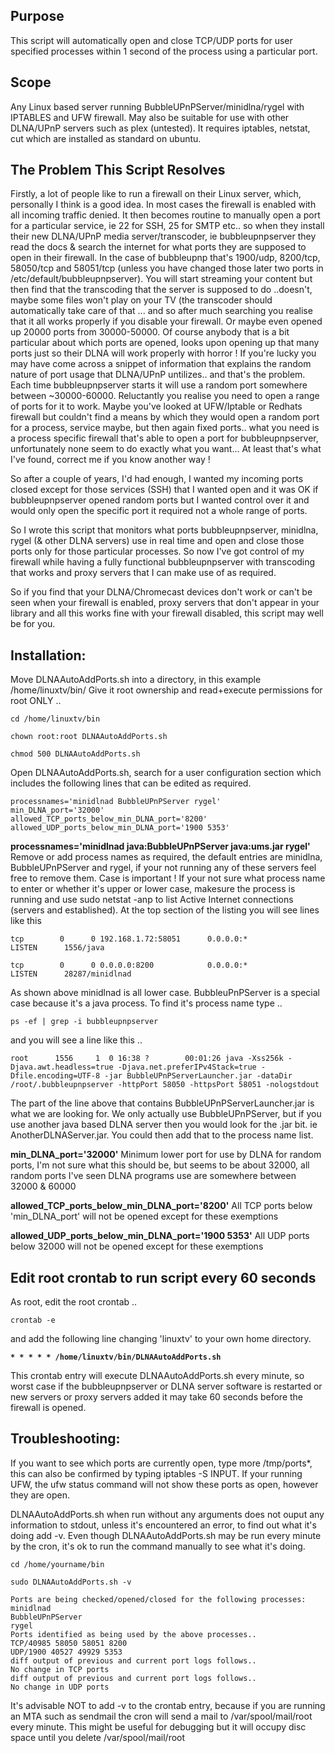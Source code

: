 ## Purpose

This script will automatically open and close TCP/UDP ports for user specified processes within 1 second of the process using a particular port.

## Scope

Any Linux based server running BubbleUPnPServer/minidlna/rygel with IPTABLES and UFW firewall. May also be suitable for use with other DLNA/UPnP servers such as plex (untested). It requires iptables, netstat, cut which are installed as standard on ubuntu.

## The Problem This Script Resolves

Firstly, a lot of people like to run a firewall on their Linux server, which, personally I think is a good idea. In most cases the firewall is enabled with all incoming traffic denied. It then becomes routine to manually open a port for a particular service, ie 22 for SSH, 25 for SMTP etc.. so when they install their new DLNA/UPnP media server/transcoder, ie bubbleupnpserver they read the docs & search the internet for what ports they are supposed to open in their firewall. In the case of bubbleupnp that's 1900/udp, 8200/tcp, 58050/tcp and 58051/tcp (unless you have changed those later two ports in /etc/default/bubbleupnpserver). You will start streaming your content but then find that the transcoding that the server is supposed to do ..doesn't, maybe some files won't play on your TV (the transcoder should automatically take care of that ... and so after much searching you realise that it all works properly if you disable your firewall. Or maybe even opened up 20000 ports from 30000-50000. Of course anybody that is a bit particular about which ports are opened, looks upon opening up that many ports just so their DLNA will work properly with horror ! If you're lucky you may have come across a snippet of information that explains the random nature of port usage that DLNA/UPnP untilizes.. and that's the problem. Each time bubbleupnpserver starts it will use a random port somewhere between ~30000-60000. Reluctantly you realise you need to open a range of ports for it to work. Maybe you've looked at UFW/Iptable or Redhats firewall but couldn't find a means by which they would open a random port for a process, service maybe, but then again fixed ports.. what you need is a process specific firewall that's able to open a port for bubbleupnpserver, unfortunately none seem to do exactly what you want... At least that's what I've found, correct me if you know another way !

So after a couple of years, I'd had enough, I wanted my incoming ports closed except for those services (SSH) that I wanted open and it was OK if bubbleupnpserver opened random ports but I wanted control over it and would only open the specific port it required not a whole range of ports.

So I wrote this script that monitors what ports bubbleupnpserver, minidlna, rygel (& other DLNA servers) use in real time and open and close those ports only for those particular processes. So now I've got control of my firewall while having a fully functional bubbleupnpserver with transcoding that works and proxy servers that I can make use of as required.
 
So if you find that your DLNA/Chromecast devices don't work or can't be seen when your firewall is enabled, proxy servers that don't appear in your library and all this works fine with your firewall disabled, this script may well be for you.

## Installation:
Move DLNAAutoAddPorts.sh into a directory, in this example /home/linuxtv/bin/
Give it root ownership and read+execute permissions for root ONLY ..

`cd /home/linuxtv/bin`

`chown root:root DLNAAutoAddPorts.sh`

`chmod 500 DLNAAutoAddPorts.sh`

Open DLNAAutoAddPorts.sh, search for a user configuration section which includes the following lines that can be edited as required.

```
processnames='minidlnad BubbleUPnPServer rygel'
min_DLNA_port='32000'
allowed_TCP_ports_below_min_DLNA_port='8200'
allowed_UDP_ports_below_min_DLNA_port='1900 5353'
```
**processnames='minidlnad java:BubbleUPnPServer java:ums.jar rygel'**
Remove or add process names as required, the default entries are minidlna, BubbleUPnPServer and rygel, if your
not running any of these servers feel free to remove them. Case is important ! If your not sure what process name
to enter or whether it's upper or lower case, makesure the process is running and use sudo netstat -anp to list
Active Internet connections (servers and established). At the top section of the listing you will see lines like this

`tcp        0      0 192.168.1.72:58051      0.0.0.0:*               LISTEN      1556/java`
 
`tcp        0      0 0.0.0.0:8200            0.0.0.0:*               LISTEN      28287/minidlnad`

As shown above minidlnad is all lower case. BubbleuPnPServer is a special case because it's a java process. To find it's process name
type ..

`ps -ef | grep -i bubbleupnpserver`

and you will see a line like this ..

`root      1556     1  0 16:38 ?        00:01:26 java -Xss256k -Djava.awt.headless=true -Djava.net.preferIPv4Stack=true -Dfile.encoding=UTF-8 -jar BubbleUPnPServerLauncher.jar -dataDir /root/.bubbleupnpserver -httpPort 58050 -httpsPort 58051 -nologstdout`

The part of the line above that contains BubbleUPnPServerLauncher.jar is what we are looking for. We only actually use BubbleUPnPServer, but if you use another java based DLNA server
then you would look for the .jar bit. ie AnotherDLNAServer.jar. You could then add that to the process name list.

**min_DLNA_port='32000'**
Minimum lower port for use by DLNA for random ports, I'm not sure what this should be, but seems to be about 32000, all random ports I've seen DLNA programs use are somewhere between 32000 & 60000

**allowed_TCP_ports_below_min_DLNA_port='8200'**
All TCP ports below 'min_DLNA_port' will not be opened except for these exemptions

**allowed_UDP_ports_below_min_DLNA_port='1900 5353'**
All UDP ports below 32000 will not be opened except for these exemptions


## Edit root crontab to run script every 60 seconds
As root, edit the root crontab ..

`crontab -e`

 and add the following line changing 'linuxtv' to your own home directory.

**`* * * * * /home/linuxtv/bin/DLNAAutoAddPorts.sh`**

This crontab entry will execute DLNAAutoAddPorts.sh every minute, so worst case if the bubbleupnpserver or DLNA server
software is restarted or new servers or proxy servers added it may take 60 seconds before the firewall is opened.

## Troubleshooting:
If you want to see which ports are currently open, type more /tmp/ports*, this can also be confirmed
by typing iptables -S INPUT. If your running UFW, the ufw status command will not show these ports as
open, however they are open.

DLNAAutoAddPorts.sh when run without any arguments does not ouput any information to stdout,
unless it's encountered an error, to find out what it's doing add -v. Even though DLNAAutoAddPorts.sh
may be run every minute by the cron, it's ok to run the command manually to see what it's doing.

`cd /home/yourname/bin`

`sudo DLNAAutoAddPorts.sh -v`

```DLNAAutoAddPorts V2.0.5
Ports are being checked/opened/closed for the following processes:
minidlnad
BubbleUPnPServer
rygel
Ports identified as being used by the above processes..
TCP/40985 58050 58051 8200
UDP/1900 40527 49929 5353
diff output of previous and current port logs follows..
No change in TCP ports
diff output of previous and current port logs follows..
No change in UDP ports
```

 It's advisable NOT to add
-v to the crontab entry, because if you are running an MTA such as sendmail the cron will send a mail to
/var/spool/mail/root every minute. This might be useful for debugging but it will occupy disc space until
you delete /var/spool/mail/root

